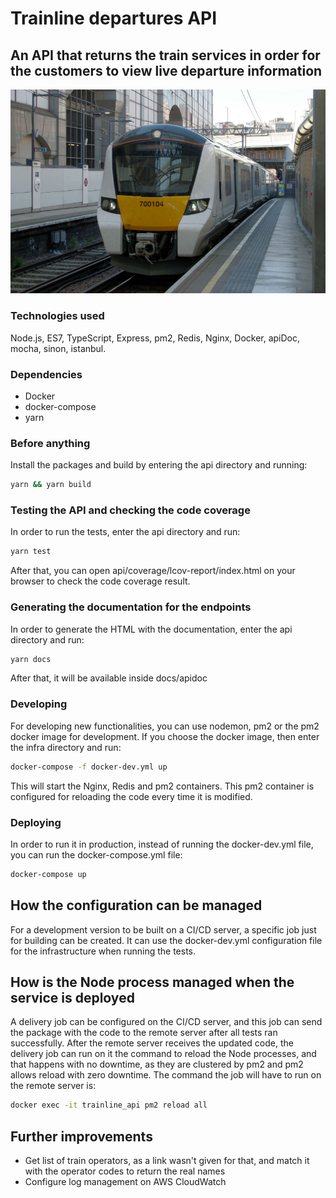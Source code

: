 # Trainline departures API

## An API that returns the train services in order for the customers to view live departure information

![alt text](docs/trainline.jpg "Train")

### Technologies used

Node.js, ES7, TypeScript, Express, pm2, Redis, Nginx, Docker, apiDoc, mocha, sinon, istanbul.

### Dependencies

- Docker
- docker-compose
- yarn

### Before anything

Install the packages and build by entering the api directory and running:

```bash
yarn && yarn build
```

### Testing the API and checking the code coverage

In order to run the tests, enter the api directory and run:

```bash
yarn test
```

After that, you can open api/coverage/lcov-report/index.html on your browser to check the code coverage result.

### Generating the documentation for the endpoints

In order to generate the HTML with the documentation, enter the api directory and run:

```bash
yarn docs
```

After that, it will be available inside docs/apidoc

### Developing

For developing new functionalities, you can use nodemon, pm2 or the pm2 docker image for development. If you choose the docker image, then enter the infra directory and run:

```bash
docker-compose -f docker-dev.yml up
```

This will start the Nginx, Redis and pm2 containers. This pm2 container is configured for reloading the code every time it is modified.

### Deploying

In order to run it in production, instead of running the docker-dev.yml file, you can run the docker-compose.yml file:

```bash
docker-compose up
```

## How the configuration can be managed

For a development version to be built on a CI/CD server, a specific job just for building can be created. It can use the docker-dev.yml configuration file for the infrastructure when running the tests.

## How is the Node process managed when the service is deployed

A delivery job can be configured on the CI/CD server, and this job can send the package with the code to the remote server after all tests ran successfully. After the remote server receives the updated code, the delivery job can run on it the command to reload the Node processes, and that happens with no downtime, as they are clustered by pm2 and pm2 allows reload with zero downtime. The command the job will have to run on the remote server is:

```bash
docker exec -it trainline_api pm2 reload all
```

## Further improvements

- Get list of train operators, as a link wasn't given for that, and match it with the operator codes to return the real names
- Configure log management on AWS CloudWatch
